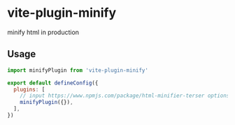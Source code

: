 # vite-plugin-minify

minify html in production

## Usage

```js
import minifyPlugin from 'vite-plugin-minify'

export default defineConfig({
  plugins: [
    // input https://www.npmjs.com/package/html-minifier-terser options
    minifyPlugin({}),
  ],
})
```
